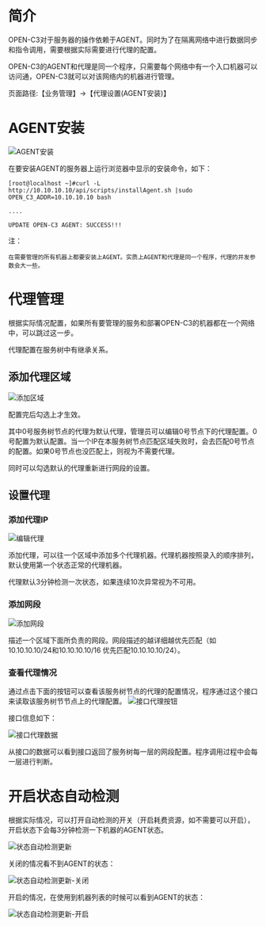# 简介

OPEN-C3对于服务器的操作依赖于AGENT。同时为了在隔离网络中进行数据同步和指令调用，需要根据实际需要进行代理的配置。

OPEN-C3的AGENT和代理是同一个程序，只需要每个网络中有一个入口机器可以访问通，OPEN-C3就可以对该网络内的机器进行管理。

页面路径:【业务管理】->【代理设置(AGENT安装)】

# AGENT安装

![AGENT安装](/AGENT安装和管理/images/安装AGENT.png)


在要安装AGENT的服务器上运行浏览器中显示的安装命令，如下：
```
[root@localhost ~]#curl -L http://10.10.10.10/api/scripts/installAgent.sh |sudo OPEN_C3_ADDR=10.10.10.10 bash

....

UPDATE OPEN-C3 AGENT: SUCCESS!!!
```

注：
```
在需要管理的所有机器上都要安装上AGENT。实质上AGENT和代理是同一个程序，代理的并发参数会大一些。
```

# 代理管理

根据实际情况配置，如果所有要管理的服务和部署OPEN-C3的机器都在一个网络中，可以跳过这一步。

代理配置在服务树中有继承关系。

## 添加代理区域

![添加区域](/AGENT安装和管理/images/添加区域.png)

配置完后勾选上才生效。

其中0号服务树节点的代理为默认代理，管理员可以编辑0号节点下的代理配置。0号配置为默认配置。当一个IP在本服务树节点匹配区域失败时，会去匹配0号节点的配置。如果0号节点也没匹配上，则视为不需要代理。

同时可以勾选默认的代理重新进行网段的设置。

## 设置代理

### 添加代理IP
![编辑代理](/AGENT安装和管理/images/编辑代理.png)

添加代理，可以往一个区域中添加多个代理机器。代理机器按照录入的顺序排列，默认使用第一个状态正常的代理机器。

代理默认3分钟检测一次状态，如果连续10次异常视为不可用。

### 添加网段

![添加网段](/AGENT安装和管理/images/添加网段.png)

描述一个区域下面所负责的网段。网段描述的越详细越优先匹配（如 10.10.10.10/24和10.10.10.10/16 优先匹配10.10.10.10/24）。

### 查看代理情况

通过点击下面的按钮可以查看该服务树节点的代理的配置情况，程序通过这个接口来读取该服务树节节点上的代理配置。
![接口代理按钮](/AGENT安装和管理/images/接口代理按钮.png)

接口信息如下：

![接口代理数据](/AGENT安装和管理/images/接口代理数据.png)

从接口的数据可以看到接口返回了服务树每一层的网段配置。程序调用过程中会每一层进行判断。

# 开启状态自动检测

根据实际情况，可以打开自动检测的开关（开启耗费资源，如不需要可以开启），开启状态下会每3分钟检测一下机器的AGENT状态。

![状态自动检测更新](/AGENT安装和管理/images/状态自动检测更新.png)

关闭的情况看不到AGENT的状态：

![状态自动检测更新-关闭](/AGENT安装和管理/images/状态自动检测更新-关闭.png)

开启的情况，在使用到机器列表的时候可以看到AGENT的状态：

![状态自动检测更新-开启](/AGENT安装和管理/images/状态自动检测更新-开启.png)